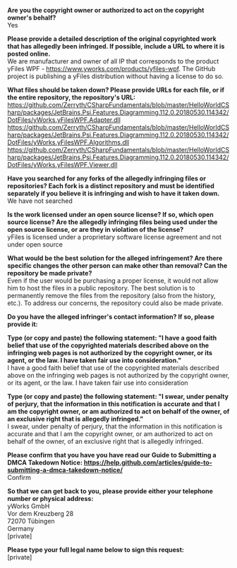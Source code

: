 **Are you the copyright owner or authorized to act on the copyright owner's behalf?**   
Yes

**Please provide a detailed description of the original copyrighted work that has allegedly been infringed. If possible, include a URL to where it is posted online.**   
We are manufacturer and owner of all IP that corresponds to the product yFiles WPF - https://www.yworks.com/products/yfiles-wpf. The GitHub project is publishing a yFiles distribution without having a license to do so.

**What files should be taken down? Please provide URLs for each file, or if the entire repository, the repository's URL:**   
https://github.com/Zerryth/CSharpFundamentals/blob/master/HelloWorldCSharp/packages/JetBrains.Psi.Features.Diagramming.112.0.20180530.114342/DotFiles/yWorks.yFilesWPF.Adapter.dll   
https://github.com/Zerryth/CSharpFundamentals/blob/master/HelloWorldCSharp/packages/JetBrains.Psi.Features.Diagramming.112.0.20180530.114342/DotFiles/yWorks.yFilesWPF.Algorithms.dll   
https://github.com/Zerryth/CSharpFundamentals/blob/master/HelloWorldCSharp/packages/JetBrains.Psi.Features.Diagramming.112.0.20180530.114342/DotFiles/yWorks.yFilesWPF.Viewer.dll

**Have you searched for any forks of the allegedly infringing files or repositories? Each fork is a distinct repository and must be identified separately if you believe it is infringing and wish to have it taken down.**   
We have not searched

**Is the work licensed under an open source license? If so, which open source license? Are the allegedly infringing files being used under the open source license, or are they in violation of the license?**   
yFiles is licensed under a proprietary software license agreement and not under open source

**What would be the best solution for the alleged infringement? Are there specific changes the other person can make other than removal? Can the repository be made private?**   
Even if the user would be purchasing a proper license, it would not allow him to host the files in a public repository. The best solution is to permanently remove the files from the repository (also from the history, etc.). To address our concerns, the repository could also be made private.

**Do you have the alleged infringer's contact information? If so, please provide it:**

**Type (or copy and paste) the following statement: "I have a good faith belief that use of the copyrighted materials described above on the infringing web pages is not authorized by the copyright owner, or its agent, or the law. I have taken fair use into consideration."**   
I have a good faith belief that use of the copyrighted materials described above on the infringing web pages is not authorized by the copyright owner, or its agent, or the law. I have taken fair use into consideration

**Type (or copy and paste) the following statement: "I swear, under penalty of perjury, that the information in this notification is accurate and that I am the copyright owner, or am authorized to act on behalf of the owner, of an exclusive right that is allegedly infringed."**   
I swear, under penalty of perjury, that the information in this notification is accurate and that I am the copyright owner, or am authorized to act on behalf of the owner, of an exclusive right that is allegedly infringed.

**Please confirm that you have you have read our Guide to Submitting a DMCA Takedown Notice: https://help.github.com/articles/guide-to-submitting-a-dmca-takedown-notice/**   
Confirm

**So that we can get back to you, please provide either your telephone number or physical address:**   
yWorks GmbH   
Vor dem Kreuzberg 28  
72070 Tübingen   
Germany   
[private]

**Please type your full legal name below to sign this request:**   
[private]
